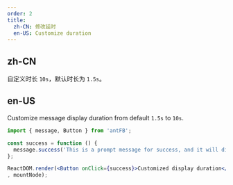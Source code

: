 ```yaml
---
order: 2
title:
  zh-CN: 修改延时
  en-US: Customize duration
---
```


## zh-CN

自定义时长 `10s`，默认时长为 `1.5s`。

## en-US

Customize message display duration from default `1.5s` to `10s`.

````jsx
import { message, Button } from 'antFB';

const success = function () {
  message.success('This is a prompt message for success, and it will disappear in 10 seconds', 10);
};

ReactDOM.render(<Button onClick={success}>Customized display duration</Button>
, mountNode);
````
